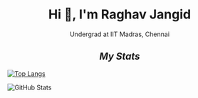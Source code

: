 <h1 align="center">Hi 👋, I'm Raghav Jangid</h1>

<p align="center">Undergrad at IIT Madras, Chennai</p>

<l></l>
<l></l>
<l></l>
<l></l>
<l></l>

<h2 align="center"><i>My Stats</i></h2>

<!--
-->
[![Top Langs](https://github-readme-stats.vercel.app/api/top-langs/?username=Raghav-J402&layout=compact)](https://github.com/anuraghazra/github-readme-stats)

<!--
-->
![GitHub Stats](https://github-readme-stats.vercel.app/api?username=Raghav-J402&theme=radical)

